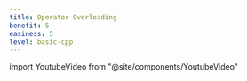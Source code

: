 ```yaml
---
title: Operator Overloading
benefit: 5
easiness: 5
level: basic-cpp
---
```

import YoutubeVideo from "@site/components/YoutubeVideo"

<YoutubeVideo id="mS9755gF66w?list=PLlrATfBNZ98dudnM48yfGUldqGD0S4FFb"/>